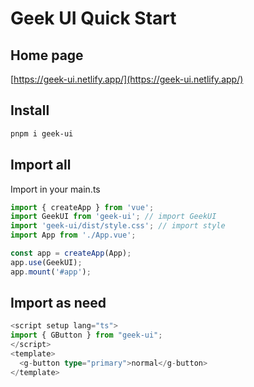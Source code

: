 # Geek UI Quick Start

## Home page

[https://geek-ui.netlify.app/](https://geek-ui.netlify.app/)

## Install

```bash
pnpm i geek-ui
```

## Import all

Import in your main.ts

```ts
import { createApp } from 'vue';
import GeekUI from 'geek-ui'; // import GeekUI
import 'geek-ui/dist/style.css'; // import style
import App from './App.vue';

const app = createApp(App);
app.use(GeekUI);
app.mount('#app');
```

## Import as need

```ts
<script setup lang="ts">
import { GButton } from "geek-ui";
</script>
<template>
  <g-button type="primary">normal</g-button>
</template>
```
